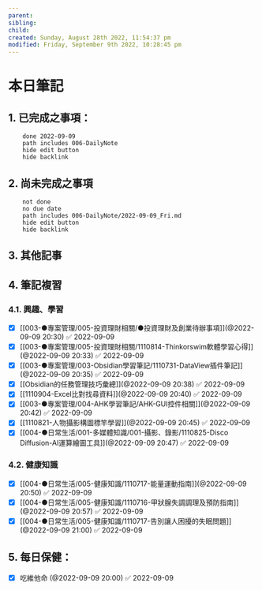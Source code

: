 ```yaml
---
parent: 
sibling: 
child: 
created: Sunday, August 28th 2022, 11:54:37 pm
modified: Friday, September 9th 2022, 10:28:45 pm
---
```

# 本日筆記


## 1. 已完成之事項：
```tasks
	done 2022-09-09
	path includes 006-DailyNote
	hide edit button 
	hide backlink
```

## 2. 尚未完成之事項
```tasks
	not done
	no due date
	path includes 006-DailyNote/2022-09-09_Fri.md
	hide edit button 
	hide backlink
```

## 3. 其他記事

## 4. 筆記複習
### 4.1. 興趣、學習
- [x] [[003-●專案管理/005-投資理財相關/●投資理財及創業待辦事項]](@2022-09-09 20:30) ✅ 2022-09-09
- [x] [[003-●專案管理/005-投資理財相關/1110814-Thinkorswim軟體學習心得]](@2022-09-09 20:33) ✅ 2022-09-09
- [x] [[003-●專案管理/003-Obsidian學習筆記/1110731-DataView插件筆記]](@2022-09-09 20:35) ✅ 2022-09-09
- [x] [[Obsidian的任務管理技巧彙總]](@2022-09-09 20:38) ✅ 2022-09-09
- [x] [[1110904-Excel比對找尋資料]](@2022-09-09 20:40) ✅ 2022-09-09
- [x] [[003-●專案管理/004-AHK學習筆記/AHK-GUI控件相關]](@2022-09-09 20:42) ✅ 2022-09-09
- [x] [[1110821-人物攝影構圖標竿學習]](@2022-09-09 20:45) ✅ 2022-09-09
- [x] [[004-●日常生活/001-多媒體知識/001-攝影、錄影/1110825-Disco Diffusion-AI運算繪圖工具]](@2022-09-09 20:47) ✅ 2022-09-09

### 4.2. 健康知識
- [x] [[004-●日常生活/005-健康知識/1110717-能量運動指南]](@2022-09-09 20:50) ✅ 2022-09-09
- [x] [[004-●日常生活/005-健康知識/1110716-甲狀腺失調調理及預防指南]](@2022-09-09 20:57) ✅ 2022-09-09
- [x] [[004-●日常生活/005-健康知識/1110717-告別讓人困擾的失眠問題]](@2022-09-09 21:00) ✅ 2022-09-09

## 5. 每日保健：
- [x] 吃維他命 (@2022-09-09 20:00) ✅ 2022-09-09
